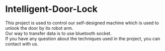 # Intelligent-Door-Lock
This project is used to control our self-designed machine which is used to unlook the door by its robot arm.  
Our way to transfer data is to use bluetooth socket.  
If you have any question about the techniques used in the project, you can contact with us.
